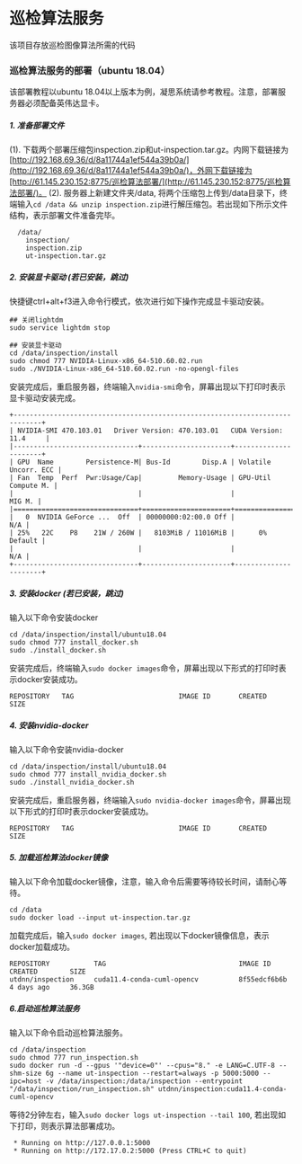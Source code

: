 # 巡检算法服务
该项目存放巡检图像算法所需的代码

### 巡检算法服务的部署（ubuntu 18.04）
该部署教程以ubuntu 18.04以上版本为例，凝思系统请参考教程。注意，部署服务器必须配备英伟达显卡。
##### 1. 准备部署文件
(1). 下载两个部署压缩包inspection.zip和ut-inspection.tar.gz。内网下载链接为[http://192.168.69.36/d/8a11744a1ef544a39b0a/](http://192.168.69.36/d/8a11744a1ef544a39b0a/)，外网下载链接为[http://61.145.230.152:8775/巡检算法部署/](http://61.145.230.152:8775/巡检算法部署/)。
(2). 服务器上新建文件夹/data, 将两个压缩包上传到/data目录下，终端输入```cd /data && unzip inspection.zip```进行解压缩包。若出现如下所示文件结构，表示部署文件准备完毕。
```
  /data/
    inspection/
    inspection.zip
    ut-inspection.tar.gz
```
##### 2. 安装显卡驱动 (若已安装，跳过)
快捷键ctrl+alt+f3进入命令行模式，依次进行如下操作完成显卡驱动安装。
```
## 关闭lightdm
sudo service lightdm stop  

## 安装显卡驱动
cd /data/inspection/install
sudo chmod 777 NVIDIA-Linux-x86_64-510.60.02.run
sudo ./NVIDIA-Linux-x86_64-510.60.02.run -no-opengl-files
```
安装完成后，重启服务器，终端输入```nvidia-smi```命令，屏幕出现以下打印时表示显卡驱动安装完成。
```
+-----------------------------------------------------------------------------+
| NVIDIA-SMI 470.103.01   Driver Version: 470.103.01   CUDA Version: 11.4     |
|-------------------------------+----------------------+----------------------+
| GPU  Name        Persistence-M| Bus-Id        Disp.A | Volatile Uncorr. ECC |
| Fan  Temp  Perf  Pwr:Usage/Cap|         Memory-Usage | GPU-Util  Compute M. |
|                               |                      |               MIG M. |
|===============================+======================+======================|
|   0  NVIDIA GeForce ...  Off  | 00000000:02:00.0 Off |                  N/A |
| 25%   22C    P8    21W / 260W |   8103MiB / 11016MiB |      0%      Default |
|                               |                      |                  N/A |
+-------------------------------+----------------------+----------------------+
```
##### 3. 安装docker (若已安装，跳过)
输入以下命令安装docker
```
cd /data/inspection/install/ubuntu18.04
sudo chmod 777 install_docker.sh
sudo ./install_docker.sh
```
安装完成后，终端输入```sudo docker images```命令，屏幕出现以下形式的打印时表示docker安装成功。
```
REPOSITORY   TAG                          IMAGE ID       CREATED       SIZE
```
##### 4. 安装nvidia-docker
输入以下命令安装nvidia-docker
```
cd /data/inspection/install/ubuntu18.04
sudo chmod 777 install_nvidia_docker.sh
sudo ./install_nvidia_docker.sh
```
安装完成后，重启服务器，终端输入```sudo nvidia-docker images```命令，屏幕出现以下形式的打印时表示docker安装成功。
```
REPOSITORY   TAG                          IMAGE ID       CREATED       SIZE
```
##### 5. 加载巡检算法docker镜像
输入以下命令加载docker镜像，注意，输入命令后需要等待较长时间，请耐心等待。
```
cd /data
sudo docker load --input ut-inspection.tar.gz
```
加载完成后，输入```sudo docker images```, 若出现以下docker镜像信息，表示docker加载成功。
```
REPOSITORY           TAG                                 IMAGE ID       CREATED        SIZE
utdnn/inspection     cuda11.4-conda-cuml-opencv          8f55edcf6b6b   4 days ago     36.3GB
```
##### 6.启动巡检算法服务
输入以下命令启动巡检算法服务。
```
cd /data/inspection
sudo chmod 777 run_inspection.sh
sudo docker run -d --gpus '"device=0"' --cpus="8." -e LANG=C.UTF-8 --shm-size 6g --name ut-inspection --restart=always -p 5000:5000 --ipc=host -v /data/inspection:/data/inspection --entrypoint "/data/inspection/run_inspection.sh" utdnn/inspection:cuda11.4-conda-cuml-opencv
```
等待2分钟左右，输入```sudo docker logs ut-inspection --tail 100```, 若出现如下打印，则表示算法部署成功。
```
 * Running on http://127.0.0.1:5000
 * Running on http://172.17.0.2:5000 (Press CTRL+C to quit)
```
